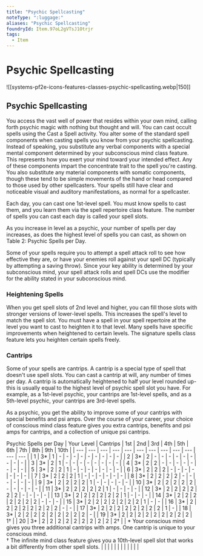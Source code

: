 ```yaml
---
title: "Psychic Spellcasting"
noteType: ":luggage:"
aliases: "Psychic Spellcasting"
foundryId: Item.97oL2gVTsJ1Otrjr
tags:
  - Item
---
```


# Psychic Spellcasting
![[systems-pf2e-icons-features-classes-psychic-spellcasting.webp|150]]

## Psychic Spellcasting

You access the vast well of power that resides within your own mind, calling forth psychic magic with nothing but thought and will. You can cast occult spells using the Cast a Spell activity. You alter some of the standard spell components when casting spells you know from your psychic spellcasting. Instead of speaking, you substitute any verbal components with a special mental component determined by your subconscious mind class feature. This represents how you exert your mind toward your intended effect. Any of these components impart the concentrate trait to the spell you're casting. You also substitute any material components with somatic components, though these tend to be simple movements of the hand or head compared to those used by other spellcasters. Your spells still have clear and noticeable visual and auditory manifestations, as normal for a spellcaster.

Each day, you can cast one 1st-level spell. You must know spells to cast them, and you learn them via the spell repertoire class feature. The number of spells you can cast each day is called your spell slots.

As you increase in level as a psychic, your number of spells per day increases, as does the highest level of spells you can cast, as shown on Table 2: Psychic Spells per Day.

Some of your spells require you to attempt a spell attack roll to see how effective they are, or have your enemies roll against your spell DC (typically by attempting a saving throw). Since your key ability is determined by your subconscious mind, your spell attack rolls and spell DCs use the modifier for the ability stated in your subconscious mind.

### **Heightening Spells**

When you get spell slots of 2nd level and higher, you can fill those slots with stronger versions of lower-level spells. This increases the spell's level to match the spell slot. You must have a spell in your spell repertoire at the level you want to cast to heighten it to that level. Many spells have specific improvements when heightened to certain levels. The signature spells class feature lets you heighten certain spells freely.

### **Cantrips**

Some of your spells are cantrips. A cantrip is a special type of spell that doesn't use spell slots. You can cast a cantrip at will, any number of times per day. A cantrip is automatically heightened to half your level rounded up-this is usually equal to the highest level of psychic spell slot you have. For example, as a 1st-level psychic, your cantrips are 1st-level spells, and as a 5th-level psychic, your cantrips are 3rd-level spells.

As a psychic, you get the ability to improve some of your cantrips with special benefits and psi amps. Over the course of your career, your choice of conscious mind class feature gives you extra cantrips, benefits and psi amps for cantrips, and a collection of unique psi cantrips.

Psychic Spells per Day
| Your Level | Cantrips | 1st | 2nd | 3rd | 4th | 5th | 6th | 7th | 8th | 9th | 10th |
| --- | --- | --- | --- | --- | --- | --- | --- | --- | --- | --- | --- |
| 1 | 3\* | 1 | \- | \- | \- | \- | \- | \- | \- | \- | \- |
| 2 | 3\* | 2 | \- | \- | \- | \- | \- | \- | \- | \- | \- |
| 3 | 3\* | 2 | 1 | \- | \- | \- | \- | \- | \- | \- | \- |
| 4 | 3\* | 2 | 2 | \- | \- | \- | \- | \- | \- | \- | \- |
| 5 | 3\* | 2 | 2 | 1 | \- | \- | \- | \- | \- | \- | \- |
| 6 | 3\* | 2 | 2 | 2 | \- | \- | \- | \- | \- | \- | \- |
| 7 | 3\* | 2 | 2 | 2 | 1 | \- | \- | \- | \- | \- | \- |
| 8 | 3\* | 2 | 2 | 2 | 2 | \- | \- | \- | \- | \- | \- |
| 9 | 3\* | 2 | 2 | 2 | 2 | 1 | \- | \- | \- | \- | \- |
| 10 | 3\* | 2 | 2 | 2 | 2 | 2 | \- | \- | \- | \- | \- |
| 11 | 3\* | 2 | 2 | 2 | 2 | 2 | 1 | \- | \- | \- | \- |
| 12 | 3\* | 2 | 2 | 2 | 2 | 2 | 2 | \- | \- | \- | \- |
| 13 | 3\* | 2 | 2 | 2 | 2 | 2 | 2 | 1 | \- | \- | \- |
| 14 | 3\* | 2 | 2 | 2 | 2 | 2 | 2 | 2 | \- | \- | \- |
| 15 | 3\* | 2 | 2 | 2 | 2 | 2 | 2 | 2 | 1 | \- | \- |
| 16 | 3\* | 2 | 2 | 2 | 2 | 2 | 2 | 2 | 2 | \- | \- |
| 17 | 3\* | 2 | 2 | 2 | 2 | 2 | 2 | 2 | 2 | 1 | \- |
| 18 | 3\* | 2 | 2 | 2 | 2 | 2 | 2 | 2 | 2 | 2 | \- |
| 19 | 3\* | 2 | 2 | 2 | 2 | 2 | 2 | 2 | 2 | 2 | 1† |
| 20 | 3\* | 2 | 2 | 2 | 2 | 2 | 2 | 2 | 2 | 2 | 2† |
| \* Your conscious mind gives you three additional cantrips with amps. One cantrip is unique to your conscious mind.<br/>† The infinite mind class feature gives you a 10th-level spell slot that works a bit differently from other spell slots. |  |  |  |  |  |  |  |  |  |  |  |
